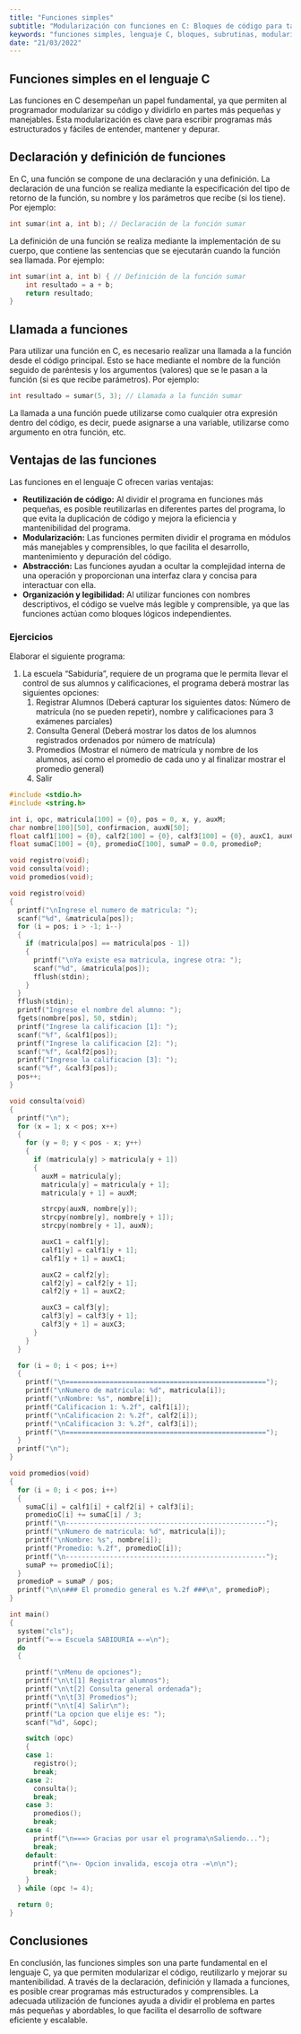 ```yaml
---
title: "Funciones simples"
subtitle: "Modularización con funciones en C: Bloques de código para tareas específicas."
keywords: "funciones simples, lenguaje C, bloques, subrutinas, modularización, programación"
date: "21/03/2022"
---
```


## Funciones simples en el lenguaje C

Las funciones en C desempeñan un papel fundamental, ya que permiten al programador modularizar su código y dividirlo en partes más pequeñas y manejables. Esta modularización es clave para escribir programas más estructurados y fáciles de entender, mantener y depurar.

## Declaración y definición de funciones

En C, una función se compone de una declaración y una definición. La declaración de una función se realiza mediante la especificación del tipo de retorno de la función, su nombre y los parámetros que recibe (si los tiene). Por ejemplo:

```c
int sumar(int a, int b); // Declaración de la función sumar
```

La definición de una función se realiza mediante la implementación de su cuerpo, que contiene las sentencias que se ejecutarán cuando la función sea llamada. Por ejemplo:

```c
int sumar(int a, int b) { // Definición de la función sumar
    int resultado = a + b;
    return resultado;
}
```

## Llamada a funciones

Para utilizar una función en C, es necesario realizar una llamada a la función desde el código principal. Esto se hace mediante el nombre de la función seguido de paréntesis y los argumentos (valores) que se le pasan a la función (si es que recibe parámetros). Por ejemplo:

```c
int resultado = sumar(5, 3); // Llamada a la función sumar
```

La llamada a una función puede utilizarse como cualquier otra expresión dentro del código, es decir, puede asignarse a una variable, utilizarse como argumento en otra función, etc.

## Ventajas de las funciones

Las funciones en el lenguaje C ofrecen varias ventajas:

- **Reutilización de código:** Al dividir el programa en funciones más pequeñas, es posible reutilizarlas en diferentes partes del programa, lo que evita la duplicación de código y mejora la eficiencia y mantenibilidad del programa.
- **Modularización:** Las funciones permiten dividir el programa en módulos más manejables y comprensibles, lo que facilita el desarrollo, mantenimiento y depuración del código.
- **Abstracción:** Las funciones ayudan a ocultar la complejidad interna de una operación y proporcionan una interfaz clara y concisa para interactuar con ella.
- **Organización y legibilidad:** Al utilizar funciones con nombres descriptivos, el código se vuelve más legible y comprensible, ya que las funciones actúan como bloques lógicos independientes.

### Ejercicios

Elaborar el siguiente programa:
1. La escuela “Sabiduría”, requiere de un programa que le permita llevar el control de sus alumnos y calificaciones, el programa deberá mostrar las siguientes opciones: 
	1) Registrar Alumnos (Deberá capturar los siguientes datos: Número de matrícula (no se pueden repetir), nombre y calificaciones para 3 exámenes parciales) 
	2) Consulta General (Deberá mostrar los datos de los alumnos registrados ordenados por número de matrícula) 
	3) Promedios (Mostrar el número de matrícula y nombre de los alumnos, así como el promedio de cada uno y al finalizar mostrar el promedio general) 
	4) Salir

```c
#include <stdio.h>
#include <string.h>

int i, opc, matricula[100] = {0}, pos = 0, x, y, auxM;
char nombre[100][50], confirmacion, auxN[50];
float calf1[100] = {0}, calf2[100] = {0}, calf3[100] = {0}, auxC1, auxC2, auxC3;
float sumaC[100] = {0}, promedioC[100], sumaP = 0.0, promedioP;

void registro(void);
void consulta(void);
void promedios(void);

void registro(void)
{
  printf("\nIngrese el numero de matricula: ");
  scanf("%d", &matricula[pos]);
  for (i = pos; i > -1; i--)
  {
    if (matricula[pos] == matricula[pos - 1])
    {
      printf("\nYa existe esa matricula, ingrese otra: ");
      scanf("%d", &matricula[pos]);
      fflush(stdin);
    }
  }
  fflush(stdin);
  printf("Ingrese el nombre del alumno: ");
  fgets(nombre[pos], 50, stdin);
  printf("Ingrese la calificacion [1]: ");
  scanf("%f", &calf1[pos]);
  printf("Ingrese la calificacion [2]: ");
  scanf("%f", &calf2[pos]);
  printf("Ingrese la calificacion [3]: ");
  scanf("%f", &calf3[pos]);
  pos++;
}

void consulta(void)
{
  printf("\n");
  for (x = 1; x < pos; x++)
  {
    for (y = 0; y < pos - x; y++)
    {
      if (matricula[y] > matricula[y + 1])
      {
        auxM = matricula[y];
        matricula[y] = matricula[y + 1];
        matricula[y + 1] = auxM;

        strcpy(auxN, nombre[y]);
        strcpy(nombre[y], nombre[y + 1]);
        strcpy(nombre[y + 1], auxN);

        auxC1 = calf1[y];
        calf1[y] = calf1[y + 1];
        calf1[y + 1] = auxC1;

        auxC2 = calf2[y];
        calf2[y] = calf2[y + 1];
        calf2[y + 1] = auxC2;

        auxC3 = calf3[y];
        calf3[y] = calf3[y + 1];
        calf3[y + 1] = auxC3;
      }
    }
  }

  for (i = 0; i < pos; i++)
  {
    printf("\n==================================================");
    printf("\nNumero de matricula: %d", matricula[i]);
    printf("\nNombre: %s", nombre[i]);
    printf("Calificacion 1: %.2f", calf1[i]);
    printf("\nCalificacion 2: %.2f", calf2[i]);
    printf("\nCalificacion 3: %.2f", calf3[i]);
    printf("\n==================================================");
  }
  printf("\n");
}

void promedios(void)
{
  for (i = 0; i < pos; i++)
  {
    sumaC[i] = calf1[i] + calf2[i] + calf3[i];
    promedioC[i] += sumaC[i] / 3;
    printf("\n--------------------------------------------------");
    printf("\nNumero de matricula: %d", matricula[i]);
    printf("\nNombre: %s", nombre[i]);
    printf("Promedio: %.2f", promedioC[i]);
    printf("\n--------------------------------------------------");
    sumaP += promedioC[i];
  }
  promedioP = sumaP / pos;
  printf("\n\n### El promedio general es %.2f ###\n", promedioP);
}

int main()
{
  system("cls");
  printf("=-= Escuela SABIDURIA =-=\n");
  do
  {

    printf("\nMenu de opciones");
    printf("\n\t[1] Registrar alumnos");
    printf("\n\t[2] Consulta general ordenada");
    printf("\n\t[3] Promedios");
    printf("\n\t[4] Salir\n");
    printf("La opcion que elije es: ");
    scanf("%d", &opc);

    switch (opc)
    {
    case 1:
      registro();
      break;
    case 2:
      consulta();
      break;
    case 3:
      promedios();
      break;
    case 4:
      printf("\n===> Gracias por usar el programa\nSaliendo...");
      break;
    default:
      printf("\n=- Opcion invalida, escoja otra -=\n\n");
      break;
    }
  } while (opc != 4);

  return 0;
}
```


## Conclusiones

En conclusión, las funciones simples son una parte fundamental en el lenguaje C, ya que permiten modularizar el código, reutilizarlo y mejorar su mantenibilidad. A través de la declaración, definición y llamada a funciones, es posible crear programas más estructurados y comprensibles. La adecuada utilización de funciones ayuda a dividir el problema en partes más pequeñas y abordables, lo que facilita el desarrollo de software eficiente y escalable.